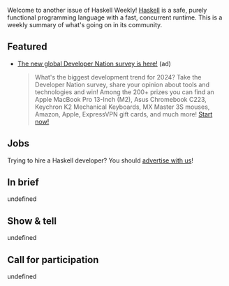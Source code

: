 Welcome to another issue of Haskell Weekly!
[Haskell](https://www.haskell.org) is a safe, purely functional programming language with a fast, concurrent runtime.
This is a weekly summary of what's going on in its community.

## Featured

- [The new global Developer Nation survey is here!](https://developereconomics.net/?member_id=haskell) (ad)
  > What's the biggest development trend for 2024? Take the Developer Nation survey, share your opinion about tools and technologies and win! Among the 200+ prizes you can find an Apple MacBook Pro 13-Inch (M2), Asus Chromebook C223, Keychron K2 Mechanical Keyboards, MX Master 3S mouses, Amazon, Apple, ExpressVPN gift cards, and much more! [Start now!](https://developereconomics.net/?member_id=haskell)

## Jobs

Trying to hire a Haskell developer?
You should [advertise with us](https://haskellweekly.news/advertising.html)!

## In brief

undefined

## Show & tell

undefined

## Call for participation

undefined
